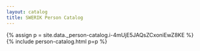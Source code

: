 ```yaml
---
layout: catalog
title: SWERIK Person Catalog
---
```

{% assign p = site.data._person-catalog.i-4mUjE5JAQsZCxoniEwZ8KE %}
{% include person-catalog.html p=p %}


